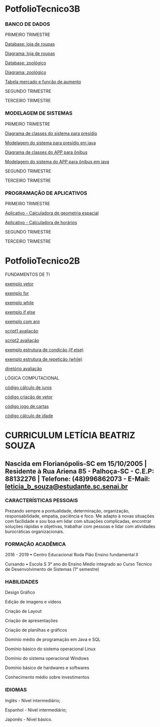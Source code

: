 # PotfolioTecnico3B

### **BANCO DE DADOS**


PRIMEIRO TRIMESTRE

[Database: loja de roupas](BancoDeDados/DatabaseLojaRoupas)

[Diagrama: loja de roupas](BancoDeDados/DiagramaLojaRoupas.png)

[Database: zoológico](BancoDeDados/DatabaseZoologico)

[Diagrama: zoológico](BancoDeDados/DiagramaZoologico.png)

[Tabela mercado e função de aumento](BancoDeDados/FuncaoTabelaMercado)


SEGUNDO TRIMESTRE


TERCEIRO TRIMESTRE




### **MODELAGEM DE SISTEMAS**


PRIMEIRO TRIMESTRE

[Diagrama de classes do sistema para presídio](ModelagemDeSistemas/DiagramaClassesPresidio.png)

[Modelagem do sistema para presídio em java](https://replit.com/@let1ci4b/Presidio#Funcionario.java)

[Diagrama de classes do APP para ônibus](ModelagemDeSistemas/DiagramaClassesAppOnibus.png)

[Modelagem do sistema do APP para ônibus em java](https://replit.com/@let1ci4b/AppOnibus#App.java)


SEGUNDO TRIMESTRE


TERCEIRO TRIMESTRE


### **PROGRAMAÇÃO DE APLICATIVOS**


PRIMEIRO TRIMESTRE

[Aplicativo - Calculadora de geometria espacial](ProgramacaoDeAplicativo/AppGeometriaEspacial.7z)

[Aplicativo - Calculadora de horários](ProgramacaoDeAplicativo/AppCalculadoraHorarios.zip)


SEGUNDO TRIMESTRE


TERCEIRO TRIMESTRE

# PotfolioTecnico2B

FUNDAMENTOS DE TI

[exemplo vetor](FundamentosTI/exemplos/vetor3.sh)

[exemplo for](FundamentosTI/exemplos/script7.sh)

[exemplo while](FundamentosTI/exemplos/script4.sh)

[exemplo if else](FundamentosTI/exemplos/script2.sh)

[exemplo com arq](FundamentosTI/exemplos/newscript3.sh)

[script1 avaliação](FundamentosTI/exemplos/script1av.sh)

[script2 avaliação](FundamentosTI/exemplos/script2av.sh)

[exemplo estrutura de condição (if else)](FundamentosTI/exemplos/scriptrevisao1.sh)

[exemplo estrutura de repetição (while)](FundamentosTI/exemplos/scriptrevisao2.sh)

[diretório avaliação](FundamentosTI/avaliacao-pratica)

LÓGICA COMPUTACIONAL

[código cálculo de juros](LogicaComputacional/exemplos/ex1.java)

[código criação de vetor](LogicaComputacional/exemplos/ex2.java)

[código jogo de cartas](LogicaComputacional/exemplos/ex3.java)

[código cálculo de idade](LogicaComputacional/exemplos/ex4.java)

# CURRICULUM LETÍCIA BEATRIZ SOUZA
## Nascida em Florianópolis-SC em 15/10/2005 | Residente à Rua Ariena 85 - Palhoça-SC - C.E.P: 88132276 | Telefone: (48)996862073 - E-Mail: leticia_b_souza@estudante.sc.senai.br 

### CARACTERÍSTICAS PESSOAIS

Prezando sempre a pontualidade, determinação, organização, responsabilidade, empatia, paciência e foco. Me adapto à novas situações com facilidade e sou boa em lídar com situações complicadas, encontrar soluções rápidas e objetivas, trabalhar com pessoas e lídar com atividades burocráticas organizacionais. 

### FORMAÇÃO ACADÊMICA

2016 - 2019 • Centro Educacional Roda Pião Ensino fundamental II 

Cursando • Escola S
3° ano do Ensino Médio integrado ao Curso Técnico de Desenvolvimento de Sistemas (1° semestre)

### HABILIDADES

Design Gráfico

Edição de imagens e vídeos

Criação de Layout

Criação de apresentações

Criação de planilhas e gráficos 

Domínio médio de programação em Java e SQL

Domínio básico do sistema operacional Linux

Domínio do sistema operacional Windows

Domínio básico de hardwares e softwares

Conhecimento médio sobre investimentos

### IDIOMAS
Inglês - Nível intermediário;

Espanhol - Nível intermediário;

Japonês - Nível básico.
